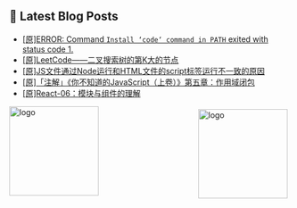 ## 📕 Latest Blog Posts

<!-- BLOG-POST-LIST:START -->
- [[原]ERROR: Command `Install ‘code‘ command in PATH` exited with status code 1.](https://blog.csdn.net/sinat_41696687/article/details/115041660)
- [[原]LeetCode——二叉搜索树的第K大的节点](https://blog.csdn.net/sinat_41696687/article/details/115039619)
- [[原]JS文件通过Node运行和HTML文件的script标签运行不一致的原因](https://blog.csdn.net/sinat_41696687/article/details/115034907)
- [[原]「注解」《你不知道的JavaScript（上卷）》第五章：作用域闭包](https://blog.csdn.net/sinat_41696687/article/details/115010808)
- [[原]React-06：模块与组件的理解](https://blog.csdn.net/sinat_41696687/article/details/115030944)
<!-- BLOG-POST-LIST:END -->
<img src="https://github-readme-stats.vercel.app/api?username=qq1120637483&show_icons=true" alt="logo" height="160" align="right" style="margin: 5px; margin-bottom: 20px;" />

<img src="https://github-profile-trophy.vercel.app/?username=qq1120637483&theme=flat&column=7" alt="logo" height="160" align="center" style="margin: auto; margin-bottom: 20px;" />


<!--
**qq1120637483/qq1120637483** is a ✨ _special_ ✨ repository because its `README.md` (this file) appears on your GitHub profile.

Here are some ideas to get you started:

- 🔭 I’m currently working on ...
- 🌱 I’m currently learning ...
- 👯 I’m looking to collaborate on ...
- 🤔 I’m looking for help with ...
- 💬 Ask me about ...
- 📫 How to reach me: ...
- 😄 Pronouns: ...
- ⚡ Fun fact: ...
-->
